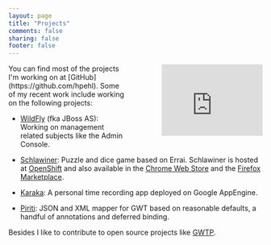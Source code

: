```yaml
---
layout: page
title: "Projects"
comments: false
sharing: false
footer: false
---
```

<iframe src="http://githubbadge.appspot.com/badge/hpehl?s=1&a=0" style="float: right; margin-left: 5em; margin-bottom: 1em; border: 0; height: 142px; width: 200px; overflow: hidden;" frameBorder=0></iframe> You 
can find most of the projects I'm working on at [GitHub](https://github.com/hpehl). Some of my recent work include 
working on the following projects:

* [WildFly](http://www.wildfly.org/) (fka JBoss AS): Working on management related subjects like the Admin Console.

* [Schlawiner](https://schlawiner-hpehl.rhcloud.com/): Puzzle and dice game based on Errai. Schlawiner is hosted at 
[OpenShift](https://www.openshift.com/) and also available in the 
[Chrome Web Store](https://chrome.google.com/webstore/detail/schlawiner/kdejnglllpddknpckoffanchkbjhjlkb) and the 
[Firefox Marketplace](https://marketplace.firefox.com/app/schlawiner/).

* [Karaka](http://karaka-d8.appspot.com/): A personal time recording app deployed on Google AppEngine. 

* [Piriti](http://hpehl.info/piriti/): JSON and XML mapper for GWT based on reasonable defaults, a handful of 
annotations and deferred binding.

Besides I like to contribute to open source projects like [GWTP](https://github.com/ArcBees/GWTP). 
